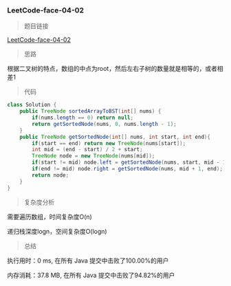 ### LeetCode-face-04-02

> 题目链接

[LeetCode-face-04-02](https://leetcode-cn.com/problems/minimum-height-tree-lcci/)

> 思路

根据二叉树的特点，数组的中点为root，然后左右子树的数量就是相等的，或者相差1

> 代码

```java
class Solution {
    public TreeNode sortedArrayToBST(int[] nums) {
        if(nums.length == 0) return null;
        return getSortedNode(nums, 0, nums.length - 1);
    }
    public TreeNode getSortedNode(int[] nums, int start, int end){
        if(start == end) return new TreeNode(nums[start]);
        int mid = (end - start) / 2 + start;
        TreeNode node = new TreeNode(nums[mid]);
        if(start != mid) node.left = getSortedNode(nums, start, mid - 1);
        if(end != mid) node.right = getSortedNode(nums, mid + 1, end);
        return node;
    }
}
```

> 复杂度分析

需要遍历数组，时间复杂度O(n) 

递归栈深度logn，空间复杂度O(logn)

> 总结

执行用时：0 ms, 在所有 Java 提交中击败了100.00%的用户

内存消耗：37.8 MB, 在所有 Java 提交中击败了94.82%的用户
